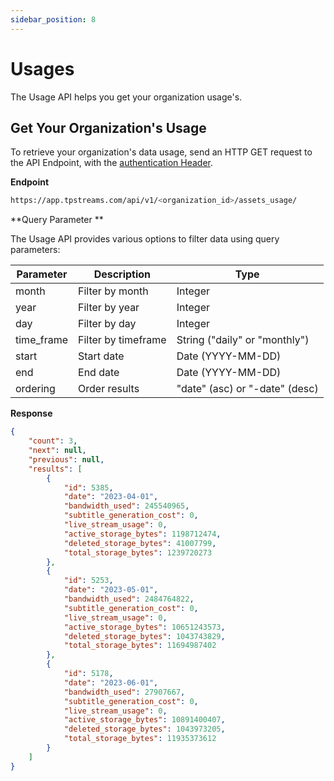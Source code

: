```yaml
---
sidebar_position: 8
---
```


# Usages
The Usage API helps you get your organization usage's.

## Get Your Organization's Usage
To retrieve your organization's data usage, send an HTTP GET request to the API Endpoint, with the [authentication Header](../server-api/authentication.md).

**Endpoint**
```bash
https://app.tpstreams.com/api/v1/<organization_id>/assets_usage/
```

**Query Parameter **

The Usage API provides various options to filter data using query parameters:

| Parameter   | Description             | Type            |
|-------------|-------------------------|-----------------|
| month       | Filter by month         | Integer         |
| year        | Filter by year          | Integer         |
| day         | Filter by day           | Integer         |
| time_frame  | Filter by timeframe     | String ("daily" or "monthly") |
| start       | Start date              | Date (YYYY-MM-DD) |
| end         | End date                | Date (YYYY-MM-DD) |
| ordering    | Order results           | "date" (asc) or "-date" (desc) |

**Response**
```json
{
    "count": 3,
    "next": null,
    "previous": null,
    "results": [
        {
            "id": 5385,
            "date": "2023-04-01",
            "bandwidth_used": 245540965,
            "subtitle_generation_cost": 0,
            "live_stream_usage": 0,
            "active_storage_bytes": 1198712474,
            "deleted_storage_bytes": 41007799,
            "total_storage_bytes": 1239720273
        },
        {
            "id": 5253,
            "date": "2023-05-01",
            "bandwidth_used": 2484764822,
            "subtitle_generation_cost": 0,
            "live_stream_usage": 0,
            "active_storage_bytes": 10651243573,
            "deleted_storage_bytes": 1043743829,
            "total_storage_bytes": 11694987402
        },
        {
            "id": 5178,
            "date": "2023-06-01",
            "bandwidth_used": 27907667,
            "subtitle_generation_cost": 0,
            "live_stream_usage": 0,
            "active_storage_bytes": 10891400407,
            "deleted_storage_bytes": 1043973205,
            "total_storage_bytes": 11935373612
        }
    ]
}

```